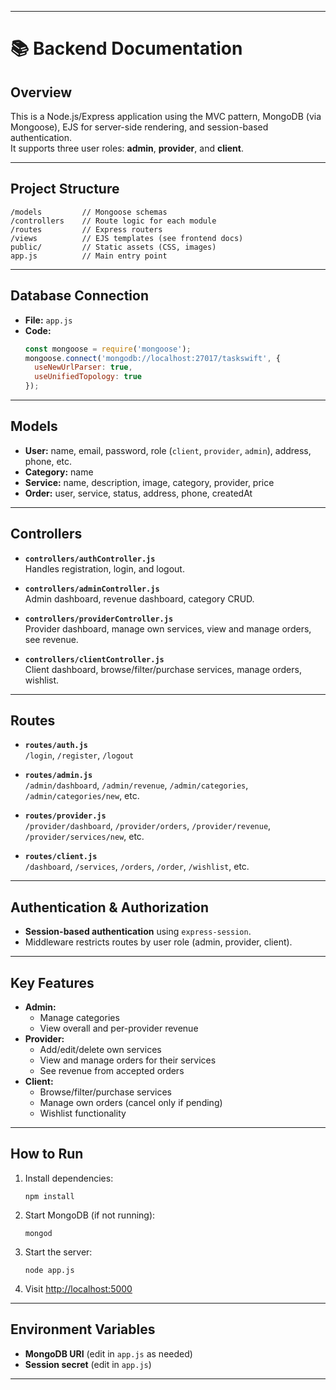

---

# 📚 Backend Documentation

## Overview

This is a Node.js/Express application using the MVC pattern, MongoDB (via Mongoose), EJS for server-side rendering, and session-based authentication.  
It supports three user roles: **admin**, **provider**, and **client**.

---

## Project Structure

```
/models         // Mongoose schemas
/controllers    // Route logic for each module
/routes         // Express routers
/views          // EJS templates (see frontend docs)
public/         // Static assets (CSS, images)
app.js          // Main entry point
```

---

## Database Connection

- **File:** `app.js`
- **Code:**
  ```js
  const mongoose = require('mongoose');
  mongoose.connect('mongodb://localhost:27017/taskswift', {
    useNewUrlParser: true,
    useUnifiedTopology: true
  });
  ```

---

## Models

- **User:** name, email, password, role (`client`, `provider`, `admin`), address, phone, etc.
- **Category:** name
- **Service:** name, description, image, category, provider, price
- **Order:** user, service, status, address, phone, createdAt

---

## Controllers

- **`controllers/authController.js`**  
  Handles registration, login, and logout.

- **`controllers/adminController.js`**  
  Admin dashboard, revenue dashboard, category CRUD.

- **`controllers/providerController.js`**  
  Provider dashboard, manage own services, view and manage orders, see revenue.

- **`controllers/clientController.js`**  
  Client dashboard, browse/filter/purchase services, manage orders, wishlist.

---

## Routes

- **`routes/auth.js`**  
  `/login`, `/register`, `/logout`

- **`routes/admin.js`**  
  `/admin/dashboard`, `/admin/revenue`, `/admin/categories`, `/admin/categories/new`, etc.

- **`routes/provider.js`**  
  `/provider/dashboard`, `/provider/orders`, `/provider/revenue`, `/provider/services/new`, etc.

- **`routes/client.js`**  
  `/dashboard`, `/services`, `/orders`, `/order`, `/wishlist`, etc.

---

## Authentication & Authorization

- **Session-based authentication** using `express-session`.
- Middleware restricts routes by user role (admin, provider, client).

---

## Key Features

- **Admin:**  
  - Manage categories  
  - View overall and per-provider revenue  
- **Provider:**  
  - Add/edit/delete own services  
  - View and manage orders for their services  
  - See revenue from accepted orders  
- **Client:**  
  - Browse/filter/purchase services  
  - Manage own orders (cancel only if pending)  
  - Wishlist functionality

---

## How to Run

1. Install dependencies:
   ```
   npm install
   ```
2. Start MongoDB (if not running):
   ```
   mongod
   ```
3. Start the server:
   ```
   node app.js
   ```
4. Visit [http://localhost:5000](http://localhost:5000)

---

## Environment Variables

- **MongoDB URI** (edit in `app.js` as needed)
- **Session secret** (edit in `app.js`)

---



